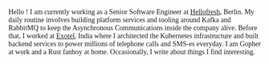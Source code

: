 <span style="font-family: 'sans-serif'; font-size: 1em;">
Hello ! I am currently working as a Senior Software Engineer at <a href="https://hellofresh.com/">Hellofresh</a>, Berlin. My daily routine involves building platform services and tooling around Kafka and RabbitMQ to keep the Asynchronous Communications inside the company alive. Before that, I worked at <a href=https://exotel.com/>Exotel</a>, India where I architected the Kubernetes infrastructure and built backend services to power millions of telephone calls and SMS-es everyday. I am Gopher at work and a Rust fanboy at home. Occasionally, I write about things I find interesting.
</span>
